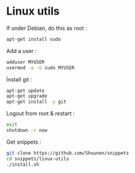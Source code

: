 
# Linux utils

If under Debian, do this as root :

````bash
apt-get install sudo
````

Add a user :

````bash
adduser MYUSER
usermod -a -G sudo MYUSER
````

Ìnstall git :

````bash
apt-get update
apt-get upgrade
apt-get install -y git
````

Logout from root & restart :

````bash
exit
shutdown -r now
````

Get snippets :

````bash
git clone https://github.com/Shuunen/snippets
cd snippets/linux-utils
./install.sh
````
